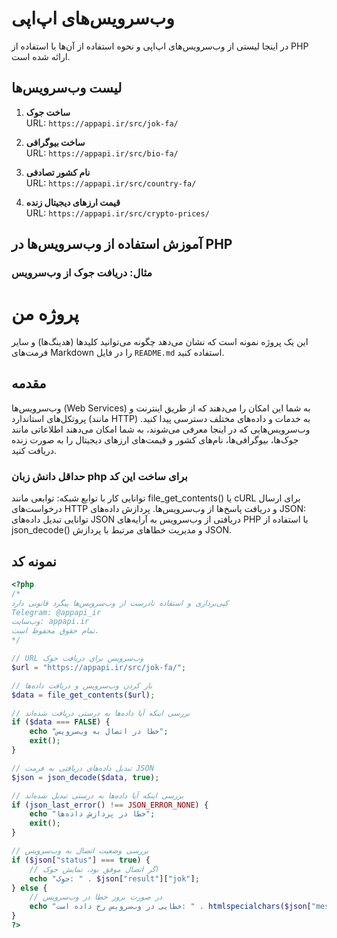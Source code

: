 # وب‌سرویس‌های اپ‌اپی

در اینجا لیستی از وب‌سرویس‌های اپ‌اپی و نحوه استفاده از آن‌ها با استفاده از PHP ارائه شده است.

## لیست وب‌سرویس‌ها

1. **ساخت جوک**  
   URL: `https://appapi.ir/src/jok-fa/`

2. **ساخت بیوگرافی**  
   URL: `https://appapi.ir/src/bio-fa/`

3. **نام کشور تصادفی**  
   URL: `https://appapi.ir/src/country-fa/`

4. **قیمت ارزهای دیجیتال زنده**  
   URL: `https://appapi.ir/src/crypto-prices/`

## آموزش استفاده از وب‌سرویس‌ها در PHP

### مثال: دریافت جوک از وب‌سرویس
# پروژه من

این یک پروژه نمونه است که نشان می‌دهد چگونه می‌توانید کلیدها (هدینگ‌ها) و سایر فرمت‌های Markdown را در فایل `README.md` استفاده کنید.

## مقدمه
وب‌سرویس‌ها (Web Services) به شما این امکان را می‌دهند که از طریق اینترنت و پروتکل‌های استاندارد (مانند HTTP) به خدمات و داده‌های مختلف دسترسی پیدا کنید. وب‌سرویس‌هایی که در اینجا معرفی می‌شوند، به شما امکان می‌دهند اطلاعاتی مانند جوک‌ها، بیوگرافی‌ها، نام‌های کشور و قیمت‌های ارزهای دیجیتال را به صورت زنده دریافت کنید.

### حداقل دانش زبان php برای ساخت این کد
توانایی کار با توابع شبکه: توابعی مانند file_get_contents() یا cURL برای ارسال درخواست‌های HTTP و دریافت پاسخ‌ها از وب‌سرویس‌ها.
پردازش داده‌های JSON: توانایی تبدیل داده‌های JSON دریافتی از وب‌سرویس به آرایه‌های PHP با استفاده از json_decode() و مدیریت خطاهای مرتبط با پردازش JSON.


## نمونه کد

```php
<?php
/*
کپی‌برداری و استفاده نادرست از وب‌سرویس‌ها پیگرد قانونی دارد
Telegram: @appapi_ir
وب‌سایت: appapi.ir
تمام حقوق محفوظ است.
*/

// URL وب‌سرویس برای دریافت جوک
$url = "https://appapi.ir/src/jok-fa/";

// باز کردن وب‌سرویس و دریافت داده‌ها
$data = file_get_contents($url);

// بررسی اینکه آیا داده‌ها به درستی دریافت شده‌اند
if ($data === FALSE) {
    echo "خطا در اتصال به وب‌سرویس";
    exit();
}

// تبدیل داده‌های دریافتی به فرمت JSON
$json = json_decode($data, true);

// بررسی اینکه آیا داده‌ها به درستی تبدیل شده‌اند
if (json_last_error() !== JSON_ERROR_NONE) {
    echo "خطا در پردازش داده‌ها";
    exit();
}

// بررسی وضعیت اتصال به وب‌سرویس
if ($json["status"] === true) {
    // اگر اتصال موفق بود، نمایش جوک
    echo "جوک: " . $json["result"]["jok"];
} else {
    // در صورت بروز خطا در وب‌سرویس
    echo "خطایی در وب‌سرویس رخ داده است: " . htmlspecialchars($json["message"]);
}
?>
